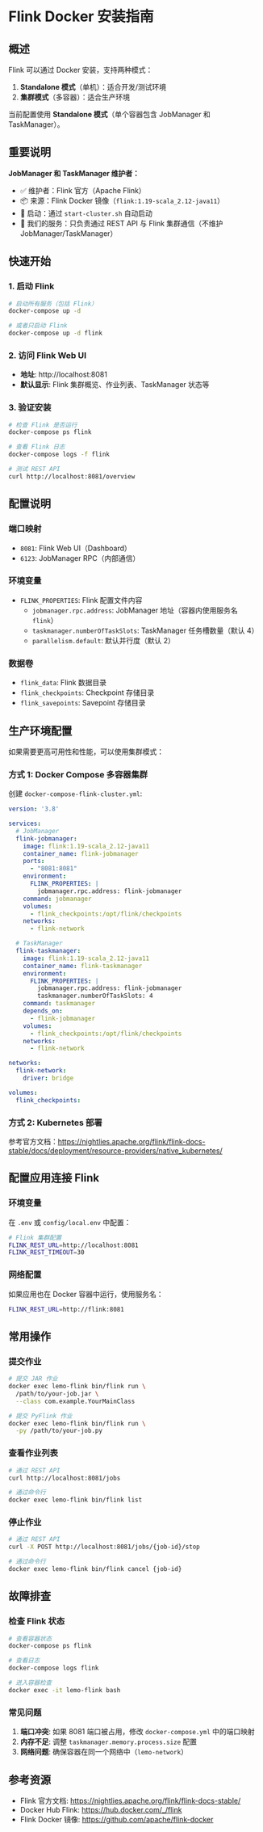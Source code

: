 # Flink Docker 安装指南

## 概述

Flink 可以通过 Docker 安装，支持两种模式：

1. **Standalone 模式**（单机）：适合开发/测试环境
2. **集群模式**（多容器）：适合生产环境

当前配置使用 **Standalone 模式**（单个容器包含 JobManager 和 TaskManager）。

## 重要说明

**JobManager 和 TaskManager 维护者：**
- ✅ 维护者：Flink 官方（Apache Flink）
- 📦 来源：Flink Docker 镜像（`flink:1.19-scala_2.12-java11`）
- 🚀 启动：通过 `start-cluster.sh` 自动启动
- 🔗 我们的服务：只负责通过 REST API 与 Flink 集群通信（不维护 JobManager/TaskManager）

## 快速开始

### 1. 启动 Flink

```bash
# 启动所有服务（包括 Flink）
docker-compose up -d

# 或者只启动 Flink
docker-compose up -d flink
```

### 2. 访问 Flink Web UI

- **地址**: http://localhost:8081
- **默认显示**: Flink 集群概览、作业列表、TaskManager 状态等

### 3. 验证安装

```bash
# 检查 Flink 是否运行
docker-compose ps flink

# 查看 Flink 日志
docker-compose logs -f flink

# 测试 REST API
curl http://localhost:8081/overview
```

## 配置说明

### 端口映射

- `8081`: Flink Web UI（Dashboard）
- `6123`: JobManager RPC（内部通信）

### 环境变量

- `FLINK_PROPERTIES`: Flink 配置文件内容
  - `jobmanager.rpc.address`: JobManager 地址（容器内使用服务名 `flink`）
  - `taskmanager.numberOfTaskSlots`: TaskManager 任务槽数量（默认 4）
  - `parallelism.default`: 默认并行度（默认 2）

### 数据卷

- `flink_data`: Flink 数据目录
- `flink_checkpoints`: Checkpoint 存储目录
- `flink_savepoints`: Savepoint 存储目录

## 生产环境配置

如果需要更高可用性和性能，可以使用集群模式：

### 方式 1: Docker Compose 多容器集群

创建 `docker-compose-flink-cluster.yml`:

```yaml
version: '3.8'

services:
  # JobManager
  flink-jobmanager:
    image: flink:1.19-scala_2.12-java11
    container_name: flink-jobmanager
    ports:
      - "8081:8081"
    environment:
      FLINK_PROPERTIES: |
        jobmanager.rpc.address: flink-jobmanager
    command: jobmanager
    volumes:
      - flink_checkpoints:/opt/flink/checkpoints
    networks:
      - flink-network

  # TaskManager
  flink-taskmanager:
    image: flink:1.19-scala_2.12-java11
    container_name: flink-taskmanager
    environment:
      FLINK_PROPERTIES: |
        jobmanager.rpc.address: flink-jobmanager
        taskmanager.numberOfTaskSlots: 4
    command: taskmanager
    depends_on:
      - flink-jobmanager
    volumes:
      - flink_checkpoints:/opt/flink/checkpoints
    networks:
      - flink-network

networks:
  flink-network:
    driver: bridge

volumes:
  flink_checkpoints:
```

### 方式 2: Kubernetes 部署

参考官方文档：https://nightlies.apache.org/flink/flink-docs-stable/docs/deployment/resource-providers/native_kubernetes/

## 配置应用连接 Flink

### 环境变量

在 `.env` 或 `config/local.env` 中配置：

```bash
# Flink 集群配置
FLINK_REST_URL=http://localhost:8081
FLINK_REST_TIMEOUT=30
```

### 网络配置

如果应用也在 Docker 容器中运行，使用服务名：

```bash
FLINK_REST_URL=http://flink:8081
```

## 常用操作

### 提交作业

```bash
# 提交 JAR 作业
docker exec lemo-flink bin/flink run \
  /path/to/your-job.jar \
  --class com.example.YourMainClass

# 提交 PyFlink 作业
docker exec lemo-flink bin/flink run \
  -py /path/to/your-job.py
```

### 查看作业列表

```bash
# 通过 REST API
curl http://localhost:8081/jobs

# 通过命令行
docker exec lemo-flink bin/flink list
```

### 停止作业

```bash
# 通过 REST API
curl -X POST http://localhost:8081/jobs/{job-id}/stop

# 通过命令行
docker exec lemo-flink bin/flink cancel {job-id}
```

## 故障排查

### 检查 Flink 状态

```bash
# 查看容器状态
docker-compose ps flink

# 查看日志
docker-compose logs flink

# 进入容器检查
docker exec -it lemo-flink bash
```

### 常见问题

1. **端口冲突**: 如果 8081 端口被占用，修改 `docker-compose.yml` 中的端口映射
2. **内存不足**: 调整 `taskmanager.memory.process.size` 配置
3. **网络问题**: 确保容器在同一个网络中（`lemo-network`）

## 参考资源

- Flink 官方文档: https://nightlies.apache.org/flink/flink-docs-stable/
- Docker Hub Flink: https://hub.docker.com/_/flink
- Flink Docker 镜像: https://github.com/apache/flink-docker

